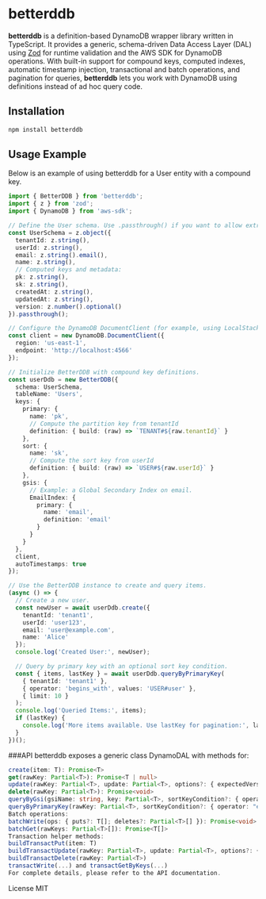 # betterddb

**betterddb** is a definition-based DynamoDB wrapper library written in TypeScript. It provides a generic, schema-driven Data Access Layer (DAL) using [Zod](https://github.com/colinhacks/zod) for runtime validation and the AWS SDK for DynamoDB operations. With built-in support for compound keys, computed indexes, automatic timestamp injection, transactional and batch operations, and pagination for queries, **betterddb** lets you work with DynamoDB using definitions instead of ad hoc query code.

## Installation

```bash
npm install betterddb
```

## Usage Example
Below is an example of using betterddb for a User entity with a compound key.

```ts
import { BetterDDB } from 'betterddb';
import { z } from 'zod';
import { DynamoDB } from 'aws-sdk';

// Define the User schema. Use .passthrough() if you want to allow extra keys (e.g. computed keys).
const UserSchema = z.object({
  tenantId: z.string(),
  userId: z.string(),
  email: z.string().email(),
  name: z.string(),
  // Computed keys and metadata:
  pk: z.string(),
  sk: z.string(),
  createdAt: z.string(),
  updatedAt: z.string(),
  version: z.number().optional()
}).passthrough();

// Configure the DynamoDB DocumentClient (for example, using LocalStack)
const client = new DynamoDB.DocumentClient({
  region: 'us-east-1',
  endpoint: 'http://localhost:4566'
});

// Initialize BetterDDB with compound key definitions.
const userDdb = new BetterDDB({
  schema: UserSchema,
  tableName: 'Users',
  keys: {
    primary: {
      name: 'pk',
      // Compute the partition key from tenantId
      definition: { build: (raw) => `TENANT#${raw.tenantId}` }
    },
    sort: {
      name: 'sk',
      // Compute the sort key from userId
      definition: { build: (raw) => `USER#${raw.userId}` }
    },
    gsis: {
      // Example: a Global Secondary Index on email.
      EmailIndex: {
        primary: {
          name: 'email',
          definition: 'email'
        }
      }
    }
  },
  client,
  autoTimestamps: true
});

// Use the BetterDDB instance to create and query items.
(async () => {
  // Create a new user.
  const newUser = await userDdb.create({
    tenantId: 'tenant1',
    userId: 'user123',
    email: 'user@example.com',
    name: 'Alice'
  });
  console.log('Created User:', newUser);

  // Query by primary key with an optional sort key condition.
  const { items, lastKey } = await userDdb.queryByPrimaryKey(
    { tenantId: 'tenant1' },
    { operator: 'begins_with', values: 'USER#user' },
    { limit: 10 }
  );
  console.log('Queried Items:', items);
  if (lastKey) {
    console.log('More items available. Use lastKey for pagination:', lastKey);
  }
})();
```

###API
betterddb exposes a generic class DynamoDAL<T> with methods for:
```ts
create(item: T): Promise<T>
get(rawKey: Partial<T>): Promise<T | null>
update(rawKey: Partial<T>, update: Partial<T>, options?: { expectedVersion?: number }): Promise<T>
delete(rawKey: Partial<T>): Promise<void>
queryByGsi(gsiName: string, key: Partial<T>, sortKeyCondition?: { operator: "eq" | "begins_with" | "between"; values: any | [any, any] }): Promise<T[]>
queryByPrimaryKey(rawKey: Partial<T>, sortKeyCondition?: { operator: "eq" | "begins_with" | "between"; values: any | [any, any] }, options?: { limit?: number; lastKey?: Record<string, any> }): Promise<{ items: T[]; lastKey?: Record<string, any> }>
Batch operations:
batchWrite(ops: { puts?: T[]; deletes?: Partial<T>[] }): Promise<void>
batchGet(rawKeys: Partial<T>[]): Promise<T[]>
Transaction helper methods:
buildTransactPut(item: T)
buildTransactUpdate(rawKey: Partial<T>, update: Partial<T>, options?: { expectedVersion?: number })
buildTransactDelete(rawKey: Partial<T>)
transactWrite(...) and transactGetByKeys(...)
For complete details, please refer to the API documentation.
```

License
MIT

